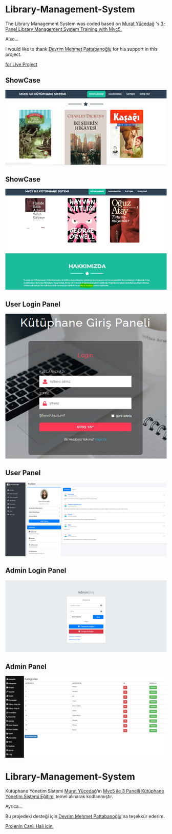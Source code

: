 # Library-Management-System
The Library Management System was coded based on <a href="https://github.com/MuratYucedag">Murat Yücedağ</a> 's <a href="https://www.udemy.com/course/mvc5-ile-3-panelli-kutuphane-yonetim-sistemi/">3-Panel Library Management System Training  with Mvc5.</a>

Also...

I would like to thank <a href="https://github.com/devrimmehmet">Devrim Mehmet Pattabanoğlu</a> for his support in this project.

<a href="http://sena.devrimmehmet.com/">for Live Project</a> 

## ShowCase

![s](https://raw.githubusercontent.com/senaekincioglu/Library-Management-System/Main/Documentation/Images/1.PNG)

## ShowCase

![s](https://raw.githubusercontent.com/senaekincioglu/Library-Management-System/Main/Documentation/Images/6.PNG)

## User Login Panel

![s](https://raw.githubusercontent.com/senaekincioglu/Library-Management-System/Main/Documentation/Images/2.PNG)

## User Panel

![s](https://raw.githubusercontent.com/senaekincioglu/Library-Management-System/Main/Documentation/Images/5.PNG)

## Admin Login Panel

![s](https://raw.githubusercontent.com/senaekincioglu/Library-Management-System/Main/Documentation/Images/3.PNG)

## Admin Panel

![s](https://raw.githubusercontent.com/senaekincioglu/Library-Management-System/Main/Documentation/Images/4.PNG)

# Library-Management-System
Kütüphane Yönetim Sistemi <a href="https://github.com/MuratYucedag">Murat Yücedağ</a>'ın <a href="https://www.udemy.com/course/mvc5-ile-3-panelli-kutuphane-yonetim-sistemi/">Mvc5 ile 3 Panelli Kütüphane Yönetim Sistemi Eğitimi</a> temel alınarak kodlanmıştır.

Ayrıca...

Bu projedeki desteği için <a href="https://github.com/devrimmehmet">Devrim Mehmet Pattabanoğlu</a>'na teşekkür ederim.

<a href="http://sena.devrimmehmet.com/">Projenin Canlı Hali için.</a> 
